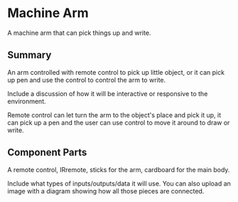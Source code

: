 # Machine Arm

A machine arm that can pick things up and write.

## Summary

An arm controlled with remote control to pick up little object,
or it can pick up pen and use the control to control the arm to write.

Include a discussion of how it will be interactive or responsive to the environment.

Remote control can let turn the arm to the object's place and pick it up,
it can pick up a pen and the user can use control to move it around to draw or write.

## Component Parts

A remote control, IRremote, sticks for the arm, cardboard for the main body.

Include what types of inputs/outputs/data it will use. 
You can also upload an image with a diagram showing how all those pieces are connected.

